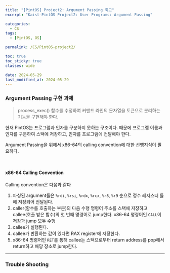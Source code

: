 ```yaml
---
title: "[PintOS] Project2: Argument Passing 회고"
excerpt: "Kaist-PintOS Project2: User Programs: Argument Passing"

categories:
  - CS
tags:
  - [PintOS, OS]

permalink: /CS/PintOS-project2/

toc: true
toc_sticky: true
classes: wide

date: 2024-05-29
last_modified_at: 2024-05-29
---
```


### Argument Passing 구현 과제

> process_exec() 함수를 수정하여 커맨드 라인의 문자열을 토큰으로 분리하는 기능을 구현해야 한다. 

 현재 PintOS는 프로그램과 인자를 구분하지 못하는 구조이다. 때문에 프로그램 이름과 인자를 구분하여 스택에 저장하고, 인자를 프로그램에 전달해야 한다.

Argument Passing을 위해서 x86-64의 calling convention에 대한 선행지식이 필요하다.

<br>

#### x86-64 Calling Convention

Calling convention은 다음과 같다

1. 파싱된 argument들은 `%rdi`, `%rsi`, `%rdx`, `%rcx`, `%r8`, `%r9` 순으로 정수 레지스터 들에 저장되어 전달된다.
2. caller(함수를 호출하는 부분)의 다음 수행 명령어 주소를 스택에 저장하고 callee(호출 받은 함수)의 첫 번째 명령어로 jump한다. x86-64 명령어인 `CALL`이 저장과 jump 모두 수행
3. callee가 실행된다.
4. callee가 반환하는 값이 있다면 RAX register에 저장한다.
5. x86-64 명령어인 `RET`를 통해 callee는 스택으로부터 return address를 pop해서 return하고 해당 장소로 jump한다.

---

### Trouble Shooting












